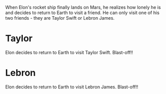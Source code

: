 When Elon's rocket ship finally lands on Mars, he realizes how lonely he is and decides to return to Earth to visit a friend. He can only visit one of his two friends - they are Taylor Swift or Lebron James.

# Taylor
Elon decides to return to Earth to visit Taylor Swift. Blast-off!!

# Lebron
Elon decides to return to Earth to visit Lebron James. Blast-off!!

